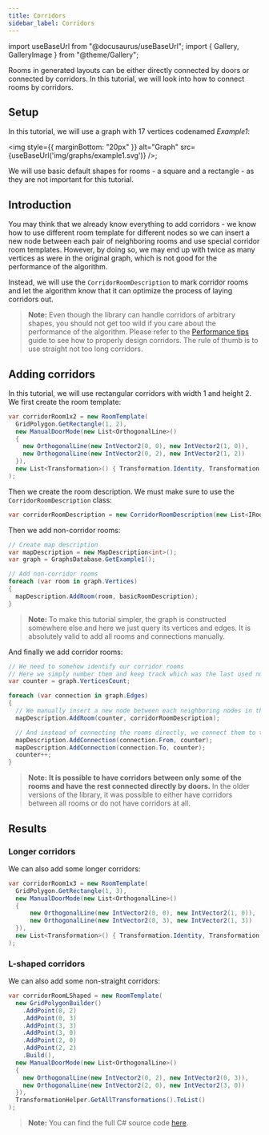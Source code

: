 ```yaml
---
title: Corridors
sidebar_label: Corridors
---
```


import useBaseUrl from "@docusaurus/useBaseUrl";
import { Gallery, GalleryImage } from "@theme/Gallery";

Rooms in generated layouts can be either directly connected by doors or connected by corridors. In this tutorial, we will look into how to connect rooms by corridors.

## Setup
In this tutorial, we will use a graph with 17 vertices codenamed *Example1*:

<img style={{ marginBottom: "20px" }} alt="Graph" src={useBaseUrl('img/graphs/example1.svg')} />;

We will use basic default shapes for rooms - a square and a rectangle - as they are not important for this tutorial.

## Introduction

You may think that we already know everything to add corridors - we know how to use different room template for different nodes so we can insert a new node between each pair of neighboring rooms and use special corridor room templates. However, by doing so, we may end up with twice as many vertices as were in the original graph, which is not good for the performance of the algorithm.

Instead, we will use the `CorridorRoomDescription` to mark corridor rooms and let the algorithm know that it can optimize the process of laying corridors out.

> **Note:** Even though the library can handle corridors of arbitrary shapes, you should not get too wild if you care about the performance of the algorithm. Please refer to the [Performance tips](performance-tips#corridors) guide to see how to properly design corridors. The rule of thumb is to use straight not too long corridors.

## Adding corridors

In this tutorial, we will use rectangular corridors with width 1 and height 2. We first create the room template:

```csharp
var corridorRoom1x2 = new RoomTemplate(
  GridPolygon.GetRectangle(1, 2),
  new ManualDoorMode(new List<OrthogonalLine>()
  {
    new OrthogonalLine(new IntVector2(0, 0), new IntVector2(1, 0)),
    new OrthogonalLine(new IntVector2(0, 2), new IntVector2(1, 2))
  }),
  new List<Transformation>() { Transformation.Identity, Transformation.Rotate90 }
);
```

Then we create the room description. We must make sure to use the `CorridorRoomDescription` class:

```csharp
var corridorRoomDescription = new CorridorRoomDescription(new List<IRoomTemplate>() { corridorRoom1x2 });
```

Then we add non-corridor rooms:

```csharp
// Create map description
var mapDescription = new MapDescription<int>();
var graph = GraphsDatabase.GetExample1();

// Add non-corridor rooms
foreach (var room in graph.Vertices)
{
  mapDescription.AddRoom(room, basicRoomDescription);
}
```

> **Note:** To make this tutorial simpler, the graph is constructed somewhere else and here we just query its vertices and edges. It is absolutely valid to add all rooms and connections manually.

And finally we add corridor rooms:

```csharp
// We need to somehow identify our corridor rooms
// Here we simply number them and keep track which was the last used number
var counter = graph.VerticesCount;

foreach (var connection in graph.Edges)
{
  // We manually insert a new node between each neighboring nodes in the graph
  mapDescription.AddRoom(counter, corridorRoomDescription);

  // And instead of connecting the rooms directly, we connect them to the corridor room
  mapDescription.AddConnection(connection.From, counter);
  mapDescription.AddConnection(connection.To, counter);
  counter++;
}
```

> **Note:** **It is possible to have corridors between only some of the rooms and have the rest connected directly by doors.** In the older versions of the library, it was possible to either have corridors between all rooms or do not have corridors at all.

## Results

<Gallery cols={4}>
  <GalleryImage src="img/corridors/0.jpg" />
  <GalleryImage src="img/corridors/1.jpg" />
  <GalleryImage src="img/corridors/2.jpg" />
  <GalleryImage src="img/corridors/3.jpg" />
</Gallery>

### Longer corridors

We can also add some longer corridors:

```csharp
var corridorRoom1x3 = new RoomTemplate(
  GridPolygon.GetRectangle(1, 3),
  new ManualDoorMode(new List<OrthogonalLine>()
  {
      new OrthogonalLine(new IntVector2(0, 0), new IntVector2(1, 0)),
      new OrthogonalLine(new IntVector2(0, 3), new IntVector2(1, 3))
  }),
  new List<Transformation>() { Transformation.Identity, Transformation.Rotate90 }
);
```

<Gallery cols={4}>
  <GalleryImage src="img/corridors_longer/0.jpg" />
  <GalleryImage src="img/corridors_longer/1.jpg" />
  <GalleryImage src="img/corridors_longer/2.jpg" />
  <GalleryImage src="img/corridors_longer/3.jpg" />
</Gallery>

### L-shaped corridors

We can also add some non-straight corridors:

```csharp
var corridorRoomLShaped = new RoomTemplate(
  new GridPolygonBuilder()
    .AddPoint(0, 2)
    .AddPoint(0, 3)
    .AddPoint(3, 3)
    .AddPoint(3, 0)
    .AddPoint(2, 0)
    .AddPoint(2, 2)
    .Build(), 
  new ManualDoorMode(new List<OrthogonalLine>()
  {
    new OrthogonalLine(new IntVector2(0, 2), new IntVector2(0, 3)),
    new OrthogonalLine(new IntVector2(2, 0), new IntVector2(3, 0))
  }),
  TransformationHelper.GetAllTransformations().ToList()
);
```

<Gallery cols={4}>
  <GalleryImage src="img/corridors_l/0.jpg" />
  <GalleryImage src="img/corridors_l/1.jpg" />
  <GalleryImage src="img/corridors_l/2.jpg" />
  <GalleryImage src="img/corridors_l/3.jpg" />
</Gallery>

> **Note:** You can find the full C# source code [here](https://github.com/OndrejNepozitek/ProceduralLevelGenerator/blob/master/Sandbox/Examples/CorridorsExample.cs).